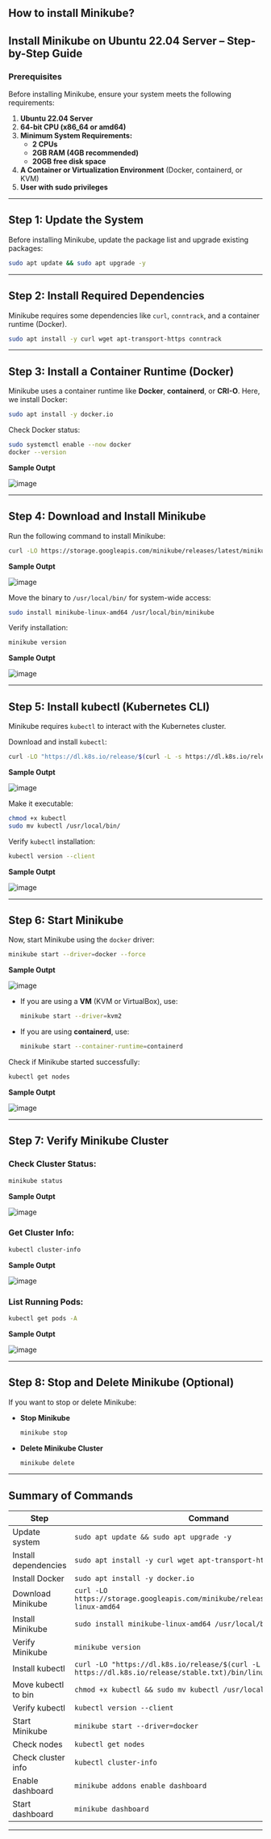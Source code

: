 ## **How to install Minikube?**

## **Install Minikube on Ubuntu 22.04 Server – Step-by-Step Guide**

### **Prerequisites**
Before installing Minikube, ensure your system meets the following requirements:

1. **Ubuntu 22.04 Server**
2. **64-bit CPU (x86_64 or amd64)**
3. **Minimum System Requirements:**
   - **2 CPUs**
   - **2GB RAM (4GB recommended)**
   - **20GB free disk space**
4. **A Container or Virtualization Environment** (Docker, containerd, or KVM)
5. **User with sudo privileges**

---

## **Step 1: Update the System**
Before installing Minikube, update the package list and upgrade existing packages:
```bash
sudo apt update && sudo apt upgrade -y
```

---

## **Step 2: Install Required Dependencies**
Minikube requires some dependencies like `curl`, `conntrack`, and a container runtime (Docker).

```bash
sudo apt install -y curl wget apt-transport-https conntrack
```

---

## **Step 3: Install a Container Runtime (Docker)**
Minikube uses a container runtime like **Docker**, **containerd**, or **CRI-O**. Here, we install Docker:

```bash
sudo apt install -y docker.io
```

Check Docker status:
```bash
sudo systemctl enable --now docker
docker --version
```
**Sample Outpt**

![image](https://github.com/user-attachments/assets/c5259bab-4e08-41ed-b9b4-c8bf749415d7)

---

## **Step 4: Download and Install Minikube**
Run the following command to install Minikube:
```bash
curl -LO https://storage.googleapis.com/minikube/releases/latest/minikube-linux-amd64
```
**Sample Outpt**

![image](https://github.com/user-attachments/assets/030b65fa-ebb2-4e3b-98fb-9f519600ff47)

Move the binary to `/usr/local/bin/` for system-wide access:
```bash
sudo install minikube-linux-amd64 /usr/local/bin/minikube
```
Verify installation:
```bash
minikube version
```
**Sample Outpt**

![image](https://github.com/user-attachments/assets/bd188e65-bf4e-4b14-8dc7-ef3fba3563ed)

---

## **Step 5: Install kubectl (Kubernetes CLI)**
Minikube requires `kubectl` to interact with the Kubernetes cluster.

 Download and install `kubectl`:
```bash
curl -LO "https://dl.k8s.io/release/$(curl -L -s https://dl.k8s.io/release/stable.txt)/bin/linux/amd64/kubectl"
```
**Sample Outpt**

![image](https://github.com/user-attachments/assets/5dd12eb1-e2c3-4367-8c7f-3220b71df897)


 Make it executable:
```bash
chmod +x kubectl
sudo mv kubectl /usr/local/bin/
```

 Verify `kubectl` installation:
```bash
kubectl version --client
```
**Sample Outpt**

![image](https://github.com/user-attachments/assets/30cbd0be-973e-471d-a94c-ddb645b2be5e)

---

## **Step 6: Start Minikube**
Now, start Minikube using the `docker` driver:
```bash
minikube start --driver=docker --force
```
**Sample Outpt**

![image](https://github.com/user-attachments/assets/b945553c-7f99-459d-b0d9-9f2afa024a7d)

- If you are using a **VM** (KVM or VirtualBox), use:
  ```bash
  minikube start --driver=kvm2
  ```
- If you are using **containerd**, use:
  ```bash
  minikube start --container-runtime=containerd
  ```

Check if Minikube started successfully:
```bash
kubectl get nodes
```
**Sample Outpt**

![image](https://github.com/user-attachments/assets/0cab29f3-40f3-4db7-accb-afbcc836be2b)

---

## **Step 7: Verify Minikube Cluster**
### Check Cluster Status:
```bash
minikube status
```
**Sample Outpt**

![image](https://github.com/user-attachments/assets/a6ec7617-deae-4621-8384-2fbcf4259b16)

### Get Cluster Info:
```bash
kubectl cluster-info
```
**Sample Outpt**

![image](https://github.com/user-attachments/assets/5950af00-8892-4ed0-8655-ec7d1212b929)

### List Running Pods:
```bash
kubectl get pods -A
```
**Sample Outpt**

![image](https://github.com/user-attachments/assets/cac101f4-c798-44ed-b163-f23a6e1128c9)

---

## **Step 8: Stop and Delete Minikube (Optional)**
If you want to stop or delete Minikube:

- **Stop Minikube**
  ```bash
  minikube stop
  ```
- **Delete Minikube Cluster**
  ```bash
  minikube delete
  ```

---

## **Summary of Commands**
| **Step** | **Command** |
|----------|------------|
| Update system | `sudo apt update && sudo apt upgrade -y` |
| Install dependencies | `sudo apt install -y curl wget apt-transport-https conntrack` |
| Install Docker | `sudo apt install -y docker.io` |
| Download Minikube | `curl -LO https://storage.googleapis.com/minikube/releases/latest/minikube-linux-amd64` |
| Install Minikube | `sudo install minikube-linux-amd64 /usr/local/bin/minikube` |
| Verify Minikube | `minikube version` |
| Install kubectl | `curl -LO "https://dl.k8s.io/release/$(curl -L -s https://dl.k8s.io/release/stable.txt)/bin/linux/amd64/kubectl"` |
| Move kubectl to bin | `chmod +x kubectl && sudo mv kubectl /usr/local/bin/` |
| Verify kubectl | `kubectl version --client` |
| Start Minikube | `minikube start --driver=docker` |
| Check nodes | `kubectl get nodes` |
| Check cluster info | `kubectl cluster-info` |
| Enable dashboard | `minikube addons enable dashboard` |
| Start dashboard | `minikube dashboard` |

---
